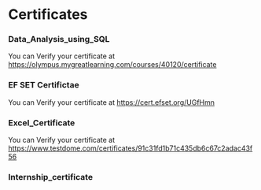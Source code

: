 # Certificates

### Data_Analysis_using_SQL

You can Verify your certificate at https://olympus.mygreatlearning.com/courses/40120/certificate

### EF SET Certifictae 

You can Verify your certificate at https://cert.efset.org/UGfHmn

### Excel_Certificate

You can Verify your certificate at https://www.testdome.com/certificates/91c31fd1b71c435db6c67c2adac43f56

### Internship_certificate


